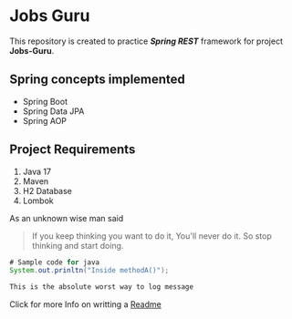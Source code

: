 # Jobs Guru
This repository is created to practice **_Spring_ _REST_** framework for project **Jobs-Guru**.

## Spring concepts implemented
* Spring Boot
* Spring Data JPA
* Spring AOP

## Project Requirements ##
1. Java 17
2. Maven 
3. H2 Database
4. Lombok

As an unknown wise man said
> If you keep thinking you want to do it, You'll never do it. So stop thinking and start doing.

```Java
# Sample code for java
System.out.prinltn("Inside methodA()"); 

This is the absolute worst way to log message
```

Click for more Info on writting a [Readme](https://medium.com/@saumya.ranjan/how-to-write-a-readme-md-file-markdown-file-20cb7cbcd6f)
